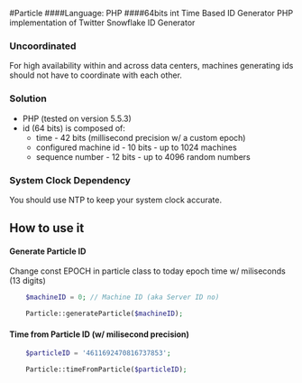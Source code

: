 #Particle
####Language: PHP
####64bits int Time Based ID Generator
PHP implementation of Twitter Snowflake ID Generator

### Uncoordinated
For high availability within and across data centers, machines generating ids should not have to coordinate with each other.

### Solution
* PHP (tested on version 5.5.3)
* id (64 bits) is composed of:
  * time - 42 bits (millisecond precision w/ a custom epoch)
  * configured machine id - 10 bits - up to 1024 machines
  * sequence number - 12 bits - up to 4096 random numbers

### System Clock Dependency
You should use NTP to keep your system clock accurate.

## How to use it
#### Generate Particle ID
Change const EPOCH in particle class to today epoch time w/ miliseconds (13 digits)

```PHP
	$machineID = 0; // Machine ID (aka Server ID no)

	Particle::generateParticle($machineID);
```

#### Time from Particle ID (w/ milisecond precision)
```PHP
	$particleID = '4611692470816737853';

	Particle::timeFromParticle($particleID);
```
